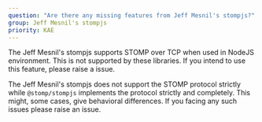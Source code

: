 ```yaml
---
question: "Are there any missing features from Jeff Mesnil's stompjs?"
group: Jeff Mesnil's stompjs
priority: KAE
---
```


The Jeff Mesnil's stompjs supports STOMP over TCP when used in NodeJS
environment.
This is not supported by these libraries.
If you intend to use this feature, please raise a issue.

The Jeff Mesnil's stompjs does not support the STOMP protocol strictly
while `@stomp/stompjs` implements the protocol strictly and completely.
This might, some cases, give behavioral differences.
If you facing any such issues please raise an issue.
